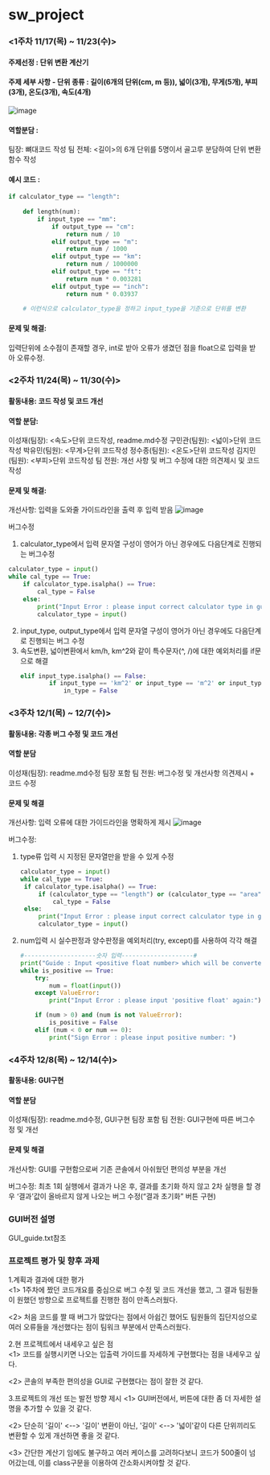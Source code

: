 # sw_project

### <1주차 11/17(목) ~ 11/23(수)>

#### 주제선정 : 단위 변환 계산기

#### 주제 세부 사항 - 단위 종류 : 길이(6개의 단위(cm, m 등)), 넓이(3개), 무게(5개), 부피(3개), 온도(3개), 속도(4개)

![image](https://user-images.githubusercontent.com/115673103/203234542-80afeb60-e75d-4f41-bdad-a300fd488c8e.png)

#### 역할분담 :

팀장: 뼈대코드 작성
팀 전체: <길이>의 6개 단위를 5명이서 골고루 분담하여 단위 변환 함수 작성

#### 예시 코드 :

```python
if calculator_type == "length":
  
    def length(num):
        if input_type == "mm":
            if output_type == "cm":
                return num / 10
            elif output_type == "m":
                return num / 1000         
            elif output_type == "km":
                return num / 1000000
            elif output_type == "ft":
                return num * 0.003281
            elif output_type == "inch":
                return num * 0.03937
      
    # 이런식으로 calculator_type을 정하고 input_type을 기준으로 단위를 변환
```

#### 문제 및 해결:

입력단위에 소수점이 존재할 경우, int로 받아 오류가 생겼던 점을 float으로 입력을 받아 오류수정.

### <2주차 11/24(목) ~ 11/30(수)>

#### 활동내용: 코드 작성 및 코드 개선

#### 역할 분담:

이성재(팀장): <속도>단위 코드작성, readme.md수정
구민관(팀원): <넓이>단위 코드작성
박유민(팀원): <무게>단위 코드작성
정수종(팀원): <온도>단위 코드작성
김지민(팀원): <부피>단위 코드작성
팀 전원: 개선 사항 및 버그 수정에 대한 의견제시 및 코드 작성

#### 문제 및 해결:

개선사항: 입력을 도와줄 가이드라인을 출력 후 입력 받음
![image](https://user-images.githubusercontent.com/115673103/204733181-7ad90448-5e8a-417d-b7a3-019cfb505ba6.png)

버그수정

1. calculator_type에서 입력 문자열 구성이 영어가 아닌 경우에도 다음단계로 진행되는 버그수정

```python
calculator_type = input()
while cal_type == True:
	if calculator_type.isalpha() == True:
		cal_type = False
	else:
		print("Input Error : please input correct calculator type in guide:")
		calculator_type = input()
```

2. input_type, output_type에서 입력 문자열 구성이 영어가 아닌 경우에도 다음단계로 진행되는 버그 수정
3. 속도변환, 넓이변환에서 km/h, km^2와 같이 특수문자(^, /)에 대한 예외처리를 if문으로 해결
   ```python
   elif input_type.isalpha() == False:
           if input_type == 'km^2' or input_type == 'm^2' or input_type == 'm/s' or input_type == 'km/h':  
               in_type = False
   ```

### <3주차 12/1(목) ~ 12/7(수)>

#### 활동내용: 각종 버그 수정 및 코드 개선

#### 역할 분담

이성재(팀장): readme.md수정
팀장 포함 팀 전원: 버그수정 및 개선사항 의견제시 + 코드 수정

#### 문제 및 해결

개선사항: 입력 오류에 대한 가이드라인을 명확하게 제시
![image](https://user-images.githubusercontent.com/115673103/204733418-e19f42c7-d925-4a0e-b8bb-9dfe39038f92.png)

버그수정:

1. type류 입력 시 지정된 문자열만을 받을 수 있게 수정

   ```python
   calculator_type = input()
   while cal_type == True:
   	if calculator_type.isalpha() == True:
   		if (calculator_type == "length") or (calculator_type == "area") or (calculator_type == "weight") or (calculator_type == "volume") or (calculator_type == "temperature") or (calculator_type == "speed"):
   			cal_type = False
   	else:
   		print("Input Error : please input correct calculator type in guide:")
   		calculator_type = input()
   ```
2. num입력 시 실수판정과 양수판정을 예외처리(try, except)를 사용하여 각각 해결

   ```python
   #--------------------숫자 입력--------------------#   
   print("Guide : Input <positive float number> which will be converted:")   
   while is_positive == True:
       try:
           num = float(input())
       except ValueError:
           print("Input Error : please input 'positive float' again:")

       if (num > 0) and (num is not ValueError):
           is_positive = False
       elif (num < 0 or num == 0):
           print("Sign Error : please input positive number: ")
   ```

### <4주차 12/8(목) ~ 12/14(수)>

#### 활동내용: GUI구현

#### 역할 분담

이성재(팀장): readme.md수정, GUI구현
팀장 포함 팀 전원: GUI구현에 따른 버그수정 및 개선

#### 문제 및 해결

개선사항: GUI를 구현함으로써 기존 콘솔에서 아쉬웠던 편의성 부분을 개선

버그수정: 최초 1회 실행에서 결과가 나온 후, 결과를 초기화 하지 않고 2차 실행을 할 경우
‘결과’값이 올바르지 않게 나오는 버그 수정(“결과 초기화” 버튼 구현) 

### GUI버전 설명
GUI_guide.txt참조
### 프로젝트 평가 및 향후 과제

1.계획과 결과에 대한 평가                            
<1> 1주차에 짰던 코드개요를 중심으로 버그 수정 및 코드 개선을 했고, 그 결과 팀원들이
원했던 방향으로 프로젝트를 진행한 점이 만족스러웠다.                        

<2> 처음 코드를 짤 때 버그가 많았다는 점에서 아쉽긴 했어도 팀원들의 집단지성으로
여러 오류들을 개선했다는 점이 팀워크 부분에서 만족스러웠다.     

2.현 프로젝트에서 내세우고 싶은 점                        
<1> 코드를 실행시키면 나오는 입출력 가이드를 자세하게 구현했다는 점을 내세우고 싶다.                 

<2> 콘솔의 부족한 편의성을 GUI로 구현했다는 점이 잘한 것 같다.

3.프로젝트의 개선 또는 발전 방향 제시
<1> GUI버전에서, 버튼에 대한 좀 더 자세한 설명을 추가할 수 있을 것 같다.                       

<2> 단순히 '길이' <--> '길이' 변환이 아닌, '길이' <--> '넓이'같이 다른 단위끼리도
변환할 수 있게 개선하면 좋을 것 같다.                                              

<3> 간단한 계산기 임에도 불구하고 여러 케이스를 고려하다보니 코드가 500줄이 넘어갔는데, 이를 class구문을 이용하여 간소화시켜야할 것 같다.


